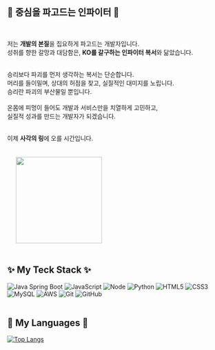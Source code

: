 <!--
### Hi there 👋


**rubberramen/rubberramen** is a ✨ _special_ ✨ repository because its `README.md` (this file) appears on your GitHub profile.

Here are some ideas to get you started:
-->

<!--
- 🔭 I’m currently working on ...
- 🌱 I’m currently learning ...
- 👯 I’m looking to collaborate on ...
- 🤔 I’m looking for help with ...
- 💬 Ask me about ...
- 📫 How to reach me: ...
- 😄 Pronouns: ...
- ⚡ Fun fact: ...
-->

## 🥊 중심을 파고드는 인파이터 🥊
<br>

저는 **개발의 본질**을 집요하게 파고드는 개발자입니다.<br>
성취를 향한 갈망과 대담함은, **KO를 갈구하는 인파이터 복서**와 닮았습니다.<br>

<br>
승리보다 파괴를 먼저 생각하는 복서는 단순합니다.<br>
머리를 들이밀며, 상대의 허점을 찾고, 실질적인 대미지를 노립니다.<br>
승리란 파괴의 부산물일 뿐입니다.<br>
<br>
온몸에 피멍이 들어도 개발과 서비스만을 치열하게 고민하고,<br> 
실질적 성과를 만드는 개발자가 되겠습니다.<br><br>

이제 **사각의 링**에 오를 시간입니다.

<!--
![DSC01202](https://user-images.githubusercontent.com/96553431/168716058-aedca0a8-0f9e-45e1-9791-9dcc9da09e28.JPG)


<img src="https://user-images.githubusercontent.com/96553431/168716058-aedca0a8-0f9e-45e1-9791-9dcc9da09e28.JPG"  width="400" height="270">
-->
<img src="https://user-images.githubusercontent.com/96553431/168731155-c19c2ff7-e6d9-4f72-8441-2773c0237476.png" style="padding:20" width="200" height="200">


## ✨ My Teck Stack ✨

![Java](https://camo.githubusercontent.com/fd711c3d9436a4c65d3268ff77bdc48196b2d876ba076e5b58467d319a6ff4da/68747470733a2f2f696d672e736869656c64732e696f2f62616467652f2d6a6176612d4533344138363f7374796c653d666c61742d737175617265266c6f676f3d6a617661)
Spring Boot
![JavaScript](https://camo.githubusercontent.com/cf1a0ef083a2372d7f66b4691d5d25bfd8c098f42871e8da90edb1f32ed187c4/68747470733a2f2f696d672e736869656c64732e696f2f62616467652f2d4a6176615363726970742d626c61636b3f7374796c653d666c61742d737175617265266c6f676f3d6a617661736372697074)
![Node](https://camo.githubusercontent.com/cec92673ea713fa89ba2ae2033daf5851f6f39393ff5b93231aa707d424638d9/68747470733a2f2f696d672e736869656c64732e696f2f62616467652f2d4e6f64656a732d626c61636b3f7374796c653d666c61742d737175617265266c6f676f3d4e6f64652e6a73)
![Python](https://camo.githubusercontent.com/66827c53581cfee18c55618697d74a3c6167932d3c1980fba2019ef7a3e553b0/68747470733a2f2f696d672e736869656c64732e696f2f62616467652f2d507974686f6e2d626c61636b3f7374796c653d666c61742d737175617265266c6f676f3d507974686f6e)
![HTML5](https://camo.githubusercontent.com/0c3a16a22ae058cfe38a06dc9ea16404cf006409262f547c9ccfa3ec8b30f71e/68747470733a2f2f696d672e736869656c64732e696f2f62616467652f2d48544d4c352d4533344632363f7374796c653d666c61742d737175617265266c6f676f3d68746d6c35266c6f676f436f6c6f723d7768697465)
![CSS3](https://camo.githubusercontent.com/2435c2a64789b8a71c701a1a593b4a6e6869789bfb0626e515dc2a6b6dffa6c5/68747470733a2f2f696d672e736869656c64732e696f2f62616467652f2d435353332d3135373242363f7374796c653d666c61742d737175617265266c6f676f3d63737333)
<br>
![MySQL](https://camo.githubusercontent.com/1a085b81c0ac63ef70d22ee1a67560c1bdd5c42038ba20d129d89e7de5603953/68747470733a2f2f696d672e736869656c64732e696f2f62616467652f2d4d7953514c2d626c61636b3f7374796c653d666c61742d737175617265266c6f676f3d6d7973716c)
![AWS](https://camo.githubusercontent.com/1c371748f30438eafd069cd2e55f401a4bdc5b43cadc247324fb7785333e95ae/68747470733a2f2f696d672e736869656c64732e696f2f62616467652f416d617a6f6e2532304157532d3233324633453f7374796c653d666c61742d737175617265266c6f676f3d616d617a6f6e2d617773)
![Git](https://camo.githubusercontent.com/edd3031a0956c904634f9a394267a6ba61e9a0bb95c9512a1fbc0725b4014d03/68747470733a2f2f696d672e736869656c64732e696f2f62616467652f2d4769742d626c61636b3f7374796c653d666c61742d737175617265266c6f676f3d676974)
![GitHub](https://camo.githubusercontent.com/85dc47a56a4e73ae7b6e64b3b4416785497e74219ae179ae8faaaca10d5a78d9/68747470733a2f2f696d672e736869656c64732e696f2f62616467652f2d4769744875622d3138313731373f7374796c653d666c61742d737175617265266c6f676f3d676974687562)
<br>
<br>

## 🧭 My Languages 🧭
[![Top Langs](https://github-readme-stats.vercel.app/api/top-langs/?username=rubberramen&layout=compact)](https://github.com/anuraghazra/github-readme-stats)

<!-- &theme=dark -->

<!--
## 🧭 My 🧭
![rubberramen's GitHub stats](https://github-readme-stats.vercel.app/api?username=rubberramen&theme=dark&show_icons=true)
-->



  
